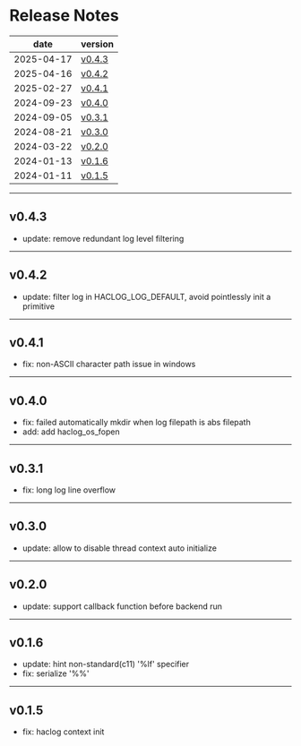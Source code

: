 # Release Notes

| date | version |
| ---- | ---- |
| 2025-04-17 | [v0.4.3](#v043) |
| 2025-04-16 | [v0.4.2](#v042) |
| 2025-02-27 | [v0.4.1](#v041) |
| 2024-09-23 | [v0.4.0](#v040) |
| 2024-09-05 | [v0.3.1](#v031) |
| 2024-08-21 | [v0.3.0](#v030) |
| 2024-03-22 | [v0.2.0](#v020) |
| 2024-01-13 | [v0.1.6](#v016) |
| 2024-01-11 | [v0.1.5](#v015) |

---
## v0.4.3
* update: remove redundant log level filtering

---
## v0.4.2
* update: filter log in HACLOG_LOG_DEFAULT, avoid pointlessly init a primitive

---
## v0.4.1
* fix: non-ASCII character path issue in windows

---
## v0.4.0
* fix: failed automatically mkdir when log filepath is abs filepath
* add: add haclog_os_fopen

---
## v0.3.1
* fix: long log line overflow

---
## v0.3.0
* update: allow to disable thread context auto initialize

---
## v0.2.0
* update: support callback function before backend run

---
## v0.1.6
* update: hint non-standard(c11) '%lf' specifier
* fix: serialize '%%'

---
## v0.1.5
* fix: haclog context init

